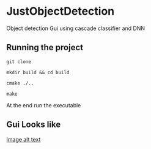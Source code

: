 # JustObjectDetection
Object detection Gui using cascade classifier and DNN

## Running the project
```git clone ```

```mkdir build && cd build```

```cmake ./..```

```make```

At the end run the executable


## Gui Looks like
[Image alt text](https://github.com/7Mcking/JustObjectDetection/blob/main/Resources/JustObjectDetection.png "Demo")
